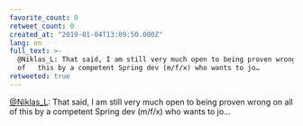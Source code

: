 ```yaml
---
favorite_count: 0
retweet_count: 0
created_at: "2019-01-04T13:09:50.000Z"
lang: en
full_text: >-
  @Niklas_L: That said, I am still very much open to being proven wrong on all
  of   this by a competent Spring dev (m/f/x) who wants to jo…
retweeted: true
---
```


[@Niklas_L](https://twitter.com/Niklas_L): That said, I am still very much open
to being proven wrong on all of this by a competent Spring dev (m/f/x) who wants
to jo…
